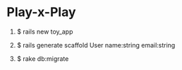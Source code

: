 # Play-x-Play

1. $ rails new toy_app

2. $ rails generate scaffold User name:string email:string

3. $ rake db:migrate
